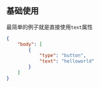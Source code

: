 ## 基础使用

最简单的例子就是直接使用`text`属性

```json
{
    "body": [
        {
            "type": "button",
            "text": "helloworld"
        }
    ]
}
```